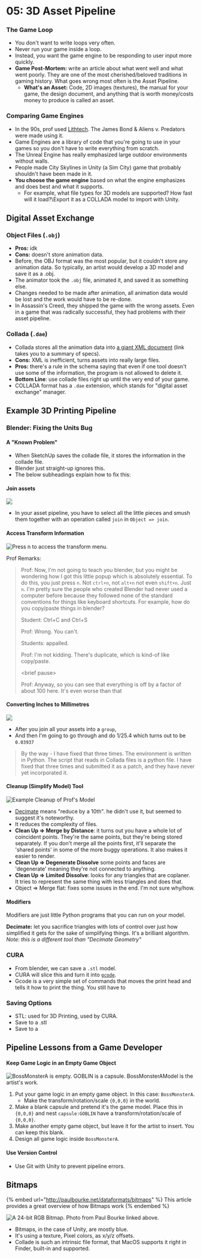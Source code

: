 # 05: 3D Asset Pipeline

### The Game Loop

* You don't want to write loops very often.
* Never run your game inside a loop.
* Instead, you want the game engine to be responding to user input more quickly.
* **Game Post-Mortem:** write an article about what went well and what went poorly. They are one of the most cherished/beloved traditions in gaming history. What goes wrong most often is the Asset Pipeline.
  * **What's an Asset:** Code, 2D images (textures), the manual for your game, the design document, and anything that is worth money/costs money to produce is called an asset.

### Comparing Game Engines

* In the 90s, prof used [Lithtech](https://en.wikipedia.org/wiki/LithTech). The James Bond & Aliens v. Predators were made using it.
* Game Engines are a library of code that you're going to use in your games so you don't have to write everything from scratch.
* The Unreal Engine has really emphasized large outdoor environments without walls.
* People made City Skylines in Unity (a Sim City) game that probably shouldn't have been made in it.&#x20;
* **You choose the game engine** based on what the engine emphasizes and does best and what it supports.
  * For example, what file types for 3D models are supported? How fast will it load?\Export it as a COLLADA model to import with Unity.

## Digital Asset Exchange

### Object Files (`.obj`)

* **Pros:** idk
* **Cons:** doesn't store animation data.
* Before, the OBJ format was the most popular, but it couldn't store any animation data. So typically, an artist would develop a 3D model and save it as a .obj.
* The animator took the `.obj` file, animated it, and saved it as something else.
* Changes needed to be made after animation, all animation data would be lost and the work would have to be re-done.
* In Assassin's Creed, they shipped the game with the wrong assets. Even in a game that was radically successful, they had problems with their asset pipeline.

### Collada (`.dae`)

* Collada stores all the animation data into [a giant XML document](http://cse.csusb.edu/tongyu/courses/cs520/notes/cs520b.pdf) (link takes you to a summary of specs).
* **Cons:** XML is inefficient, turns assets into really large files.
* **Pros:** there's a rule in the schema saying that even if one tool doesn't use some of the information, the program is not allowed to delete it.&#x20;
* **Bottom Line**: use collade files right up until the very end of your game.
* COLLADA format has a `.dae` extension, which stands for "digital asset exchange" manager.

## Example 3D Printing Pipeline

### Blender: Fixing the Units Bug

#### A "Known Problem"

* When SketchUp saves the collade file, it stores the information in the collade file.
* Blender just straight-up ignores this.
* The below subheadings explain how to fix this:

#### Join assets

![](<../../../../.gitbook/assets/Screenshot from 2022-02-28 00-43-49.png>)

* In your asset pipeline, you have to select all the little pieces and smush them together with an operation called `join` in `Object => join`.

#### Access Transform Information

![Press n to access the transform menu.](<../../../../.gitbook/assets/Screenshot from 2022-02-28 00-56-09.png>)



Prof Remarks:

> Prof: Now, I'm not going to teach you blender, but you might be wondering how I got this little popup which is absolutely essential. To do this, you just press `n`. Not `ctrl+n`, not `alt+n` not even `shift+n`. Just `n`. I'm pretty sure the people who created Blender had never used  a computer before because they followed none of the standard conventions for things like keyboard shortcuts. For example, how do you copy/paste things in blender?
>
> Student: Ctrl+C and Ctrl+S
>
> Prof: Wrong. You can't.
>
> Students: appalled.
>
> Prof: I'm not kidding. There's duplicate, which is kind-of like copy/paste.
>
> \<brief pause>&#x20;
>
> Prof: Anyway, so you can see that everything is off by a factor of about 100 here. It's even worse than that&#x20;

#### Converting Inches to Millimetres

![](<../../../../.gitbook/assets/Screenshot from 2022-02-28 00-59-41.png>)



* After you join all your assets into a `group`,&#x20;
* And then I'm going to go through and do 1/25.4 which turns out to be `0.03937`

> By the way - I have fixed that three times. The environment is written in Python. The script that reads in Collada files is a python file. I have fixed that three times and submitted it as a patch, and they have never yet incorporated it.

#### Cleanup (Simplify Model) Tool

![Example Cleanup of Prof's Model](<../../../../.gitbook/assets/Screenshot from 2022-02-28 01-18-52.png>)

* [Decimate](https://docs.blender.org/manual/en/latest/modeling/modifiers/generate/decimate.html) means "reduce by a 10th". he didn't use it, but seemed to suggest it's noteworthy.
* It reduces the complexity of files.
* **Clean Up => Merge by Distance**: it turns out you have a whole lot of coincident points. They're the same points, but they're being stored separately. If you don't merge all the points first, it'll separate the 'shared points' in some of the more buggy operations. It also makes it easier to render.
* **Clean Up => Degenerate Dissolve** some points and faces are 'degenerate' meaning they're not connected to anything.
* **Clean Up => Limited Dissolve**: looks for any triangles that are coplaner. It tries to represent the same thing with less triangles and does that.
* Object => Merge flat: fixes some issues in the end. I'm not sure why/how.

#### Modifiers

Modifiers are just little Python programs that you can run on your model.

**Decimate:** let you sacrifice triangles with lots of control over just how simplified it gets for the sake of simplifying things. It's a brilliant algorithm. _Note: this is a different tool than "Decimate Geometry"_

### CURA

* From blender, we can save a `.stl` model.
* CURA will slice this and turn it into [`gcode`](https://www.steckermachine.com/blog/g-code-and-m-code-programming).&#x20;
* Gcode is a very simple set of commands that moves the print head and tells it how to print the thing. You still have to&#x20;

### Saving Options

* STL: used for 3D Printing, used by CURA.
* Save to a .stl
* Save to a&#x20;

## Pipeline Lessons from a Game Developer

#### Keep Game Logic in an Empty Game Object

![BossMonsterA is empty. GOBLIN is a capsule. BossMonsterAModel is the artist's work.](<../../../../.gitbook/assets/Screenshot from 2022-02-28 21-42-39.png>)

1. Put your game logic in an empty game object. In this case: `BossMonsterA`.&#x20;
   * Make the transform/rotation/scale `{0,0,0}` in the world.
2. Make a blank capsule and pretend it's the game model. Place this in `{0,0,0}` and nest `capsule:GOBLIN` have a transform/rotation/scale of `{0,0,0}`.
3. Make another empty game object, but leave it for the artist to insert. You can keep this blank.
4. Design all game logic inside `BossMonsterA`.&#x20;

#### Use Version Control

* Use Git with Unity to prevent pipeline errors.

## Bitmaps

{% embed url="http://paulbourke.net/dataformats/bitmaps" %}
This article provides a great overview of how Bitmaps work
{% endembed %}

![A 24-bit RGB Bitmap. Photo from Paul Bourke linked above.](<../../../../.gitbook/assets/image (641).png>)

* Bitmaps, in the case of Unity, are mostly blue.
* It's using a texture, Pixel colors, as x/y/z offsets.
* Collade is such an intrinsic file format, that MacOS supports it right in Finder, built-in and supported.
